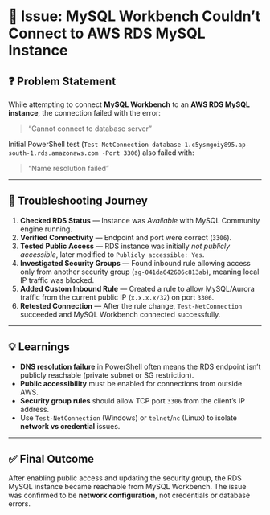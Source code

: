 # 🐛 Issue: MySQL Workbench Couldn’t Connect to AWS RDS MySQL Instance

## ❓ Problem Statement
While attempting to connect **MySQL Workbench** to an **AWS RDS MySQL instance**, the connection failed with the error:

> “Cannot connect to database server”

Initial PowerShell test (`Test-NetConnection database-1.c5ysmgoiy895.ap-south-1.rds.amazonaws.com -Port 3306`) also failed with:
> “Name resolution failed”

---

## 🧪 Troubleshooting Journey
1. **Checked RDS Status** — Instance was *Available* with MySQL Community engine running.  
2. **Verified Connectivity** — Endpoint and port were correct (`3306`).  
3. **Tested Public Access** — RDS instance was initially *not publicly accessible*, later modified to `Publicly accessible: Yes`.  
4. **Investigated Security Groups** — Found inbound rule allowing access only from another security group (`sg-041da642606c813ab`), meaning local IP traffic was blocked.  
5. **Added Custom Inbound Rule** — Created a rule to allow MySQL/Aurora traffic from the current public IP (`x.x.x.x/32`) on port `3306`.  
6. **Retested Connection** — After the rule change, `Test-NetConnection` succeeded and MySQL Workbench connected successfully.

---

## 💡 Learnings
- **DNS resolution failure** in PowerShell often means the RDS endpoint isn’t publicly reachable (private subnet or SG restriction).  
- **Public accessibility** must be enabled for connections from outside AWS.  
- **Security group rules** should allow TCP port `3306` from the client’s IP address.  
- Use `Test-NetConnection` (Windows) or `telnet`/`nc` (Linux) to isolate **network vs credential** issues.

---

## ✅ Final Outcome
After enabling public access and updating the security group, the RDS MySQL instance became reachable from MySQL Workbench. The issue was confirmed to be **network configuration**, not credentials or database errors.
